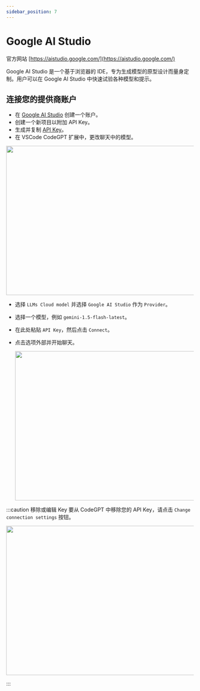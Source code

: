 ```yaml
---
sidebar_position: 7
---
```


# Google AI Studio

官方网站 [https://aistudio.google.com/](https://aistudio.google.com/)

Google AI Studio 是一个基于浏览器的 IDE，专为生成模型的原型设计而量身定制。用户可以在 Google AI Studio 中快速试验各种模型和提示。

## 连接您的提供商账户
- 在 [Google AI Studio](https://aistudio.google.com/app/prompts/new_chat) 创建一个账户。
- 创建一个新项目以附加 API Key。
- 生成并复制 [API Key](https://aistudio.google.com/app/apikey)。
- 在 VSCode CodeGPT 扩展中，更改聊天中的模型。

<p align="center"><img width="550" height="400" src="https://github.com/user-attachments/assets/0a6791c5-bdf1-4410-a77a-4e9083993b7a"/></p>

- 选择 `LLMs Cloud model` 并选择 `Google AI Studio` 作为 `Provider`。
- 选择一个模型，例如 `gemini-1.5-flash-latest`。
- 在此处粘贴 `API Key`，然后点击 `Connect`。
- 点击选项外部并开始聊天。

  <p align="center"><img width="550" height="400" src="https://github.com/user-attachments/assets/baa3ce4b-7675-4efe-b2a8-d65c40e99537"/></p>

:::caution 移除或编辑 Key
要从 CodeGPT 中移除您的 API Key，请点击 `Change connection settings` 按钮。
 <p align="center"><img width="550" height="400" src="https://github.com/user-attachments/assets/f3f77803-d725-4dd1-a642-1c0843cf3b2e"/></p>
:::